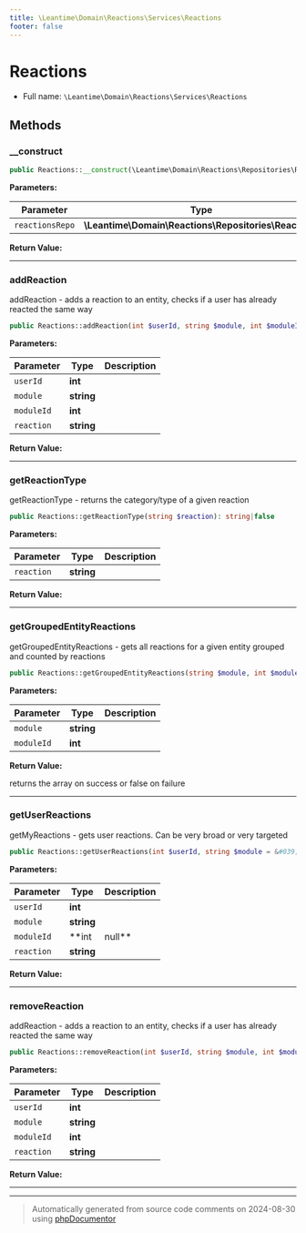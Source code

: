 ```yaml
---
title: \Leantime\Domain\Reactions\Services\Reactions
footer: false
---
```


# Reactions





* Full name: `\Leantime\Domain\Reactions\Services\Reactions`



## Methods

### __construct



```php
public Reactions::__construct(\Leantime\Domain\Reactions\Repositories\Reactions $reactionsRepo): mixed
```








**Parameters:**

| Parameter | Type | Description |
|-----------|------|-------------|
| `reactionsRepo` | **\Leantime\Domain\Reactions\Repositories\Reactions** |  |


**Return Value:**





---
### addReaction

addReaction - adds a reaction to an entity, checks if a user has already reacted the same way

```php
public Reactions::addReaction(int $userId, string $module, int $moduleId, string $reaction): bool
```








**Parameters:**

| Parameter | Type | Description |
|-----------|------|-------------|
| `userId` | **int** |  |
| `module` | **string** |  |
| `moduleId` | **int** |  |
| `reaction` | **string** |  |


**Return Value:**





---
### getReactionType

getReactionType - returns the category/type of a given reaction

```php
public Reactions::getReactionType(string $reaction): string|false
```








**Parameters:**

| Parameter | Type | Description |
|-----------|------|-------------|
| `reaction` | **string** |  |


**Return Value:**





---
### getGroupedEntityReactions

getGroupedEntityReactions - gets all reactions for a given entity grouped and counted by reactions

```php
public Reactions::getGroupedEntityReactions(string $module, int $moduleId): array|bool
```








**Parameters:**

| Parameter | Type | Description |
|-----------|------|-------------|
| `module` | **string** |  |
| `moduleId` | **int** |  |


**Return Value:**

returns the array on success or false on failure



---
### getUserReactions

getMyReactions - gets user reactions. Can be very broad or very targeted

```php
public Reactions::getUserReactions(int $userId, string $module = &#039;&#039;, int|null $moduleId = null, string $reaction = &#039;&#039;): array|false
```








**Parameters:**

| Parameter | Type | Description |
|-----------|------|-------------|
| `userId` | **int** |  |
| `module` | **string** |  |
| `moduleId` | **int|null** |  |
| `reaction` | **string** |  |


**Return Value:**





---
### removeReaction

addReaction - adds a reaction to an entity, checks if a user has already reacted the same way

```php
public Reactions::removeReaction(int $userId, string $module, int $moduleId, string $reaction): bool
```








**Parameters:**

| Parameter | Type | Description |
|-----------|------|-------------|
| `userId` | **int** |  |
| `module` | **string** |  |
| `moduleId` | **int** |  |
| `reaction` | **string** |  |


**Return Value:**





---


---
> Automatically generated from source code comments on 2024-08-30 using [phpDocumentor](http://www.phpdoc.org/)
